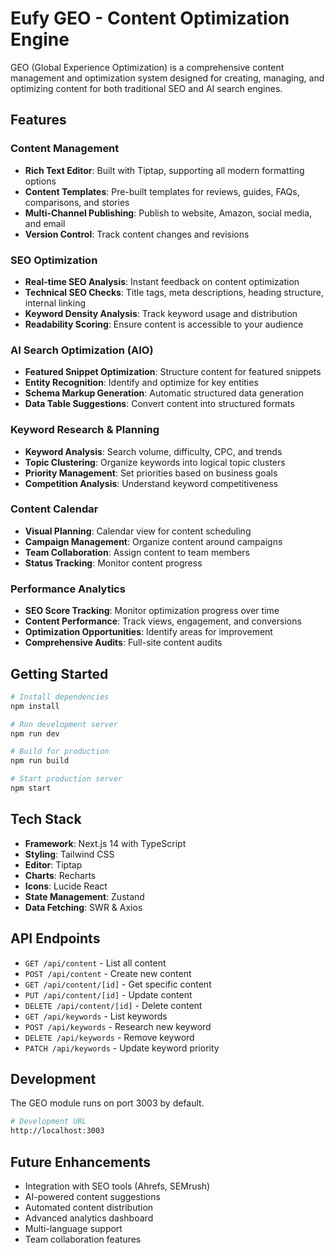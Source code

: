 # Eufy GEO - Content Optimization Engine

GEO (Global Experience Optimization) is a comprehensive content management and optimization system designed for creating, managing, and optimizing content for both traditional SEO and AI search engines.

## Features

### Content Management
- **Rich Text Editor**: Built with Tiptap, supporting all modern formatting options
- **Content Templates**: Pre-built templates for reviews, guides, FAQs, comparisons, and stories
- **Multi-Channel Publishing**: Publish to website, Amazon, social media, and email
- **Version Control**: Track content changes and revisions

### SEO Optimization
- **Real-time SEO Analysis**: Instant feedback on content optimization
- **Technical SEO Checks**: Title tags, meta descriptions, heading structure, internal linking
- **Keyword Density Analysis**: Track keyword usage and distribution
- **Readability Scoring**: Ensure content is accessible to your audience

### AI Search Optimization (AIO)
- **Featured Snippet Optimization**: Structure content for featured snippets
- **Entity Recognition**: Identify and optimize for key entities
- **Schema Markup Generation**: Automatic structured data generation
- **Data Table Suggestions**: Convert content into structured formats

### Keyword Research & Planning
- **Keyword Analysis**: Search volume, difficulty, CPC, and trends
- **Topic Clustering**: Organize keywords into logical topic clusters
- **Priority Management**: Set priorities based on business goals
- **Competition Analysis**: Understand keyword competitiveness

### Content Calendar
- **Visual Planning**: Calendar view for content scheduling
- **Campaign Management**: Organize content around campaigns
- **Team Collaboration**: Assign content to team members
- **Status Tracking**: Monitor content progress

### Performance Analytics
- **SEO Score Tracking**: Monitor optimization progress over time
- **Content Performance**: Track views, engagement, and conversions
- **Optimization Opportunities**: Identify areas for improvement
- **Comprehensive Audits**: Full-site content audits

## Getting Started

```bash
# Install dependencies
npm install

# Run development server
npm run dev

# Build for production
npm run build

# Start production server
npm start
```

## Tech Stack

- **Framework**: Next.js 14 with TypeScript
- **Styling**: Tailwind CSS
- **Editor**: Tiptap
- **Charts**: Recharts
- **Icons**: Lucide React
- **State Management**: Zustand
- **Data Fetching**: SWR & Axios

## API Endpoints

- `GET /api/content` - List all content
- `POST /api/content` - Create new content
- `GET /api/content/[id]` - Get specific content
- `PUT /api/content/[id]` - Update content
- `DELETE /api/content/[id]` - Delete content
- `GET /api/keywords` - List keywords
- `POST /api/keywords` - Research new keyword
- `DELETE /api/keywords` - Remove keyword
- `PATCH /api/keywords` - Update keyword priority

## Development

The GEO module runs on port 3003 by default.

```bash
# Development URL
http://localhost:3003
```

## Future Enhancements

- Integration with SEO tools (Ahrefs, SEMrush)
- AI-powered content suggestions
- Automated content distribution
- Advanced analytics dashboard
- Multi-language support
- Team collaboration features